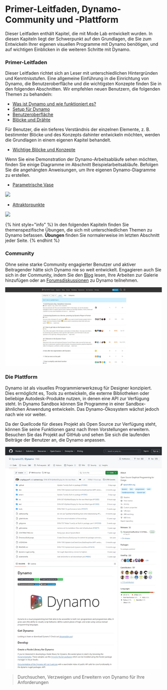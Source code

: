 # Primer-Leitfaden, Dynamo-Community und -Plattform

Dieser Leitfaden enthält Kapitel, die mit Mode Lab entwickelt wurden. In diesen Kapiteln liegt der Schwerpunkt auf den Grundlagen, die Sie zum Entwickeln Ihrer eigenen visuellen Programme mit Dynamo benötigen, und auf wichtigen Einblicken in die weiteren Schritte mit Dynamo.

### Primer-Leitfaden

Dieser Leitfaden richtet sich an Leser mit unterschiedlichen Hintergründen und Kenntnisstufen. Eine allgemeine Einführung in die Einrichtung von Dynamo, die Benutzeroberfläche und die wichtigsten Konzepte finden Sie in den folgenden Abschnitten. Wir empfehlen neuen Benutzern, die folgenden Themen zu behandeln:

* [Was ist Dynamo und wie funktioniert es?](1-what-is-dynamo.md)
* [Setup für Dynamo](../2\_setup\_for\_dynamo/)
* [Benutzeroberfläche](../3\_user\_interface/)
* [Blöcke und Drähte](../4\_nodes\_and\_wires/)

Für Benutzer, die ein tieferes Verständnis der einzelnen Elemente, z. B. bestimmter Blöcke und des Konzepts dahinter entwickeln möchten, werden die Grundlagen in einem eigenen Kapitel behandelt.

* [Wichtige Blöcke und Konzepte](../5\_essential\_nodes\_and\_concepts/)

Wenn Sie eine Demonstration der Dynamo-Arbeitsabläufe sehen möchten, finden Sie einige Diagramme im Abschnitt Beispielarbeitsabläufe. Befolgen Sie die angehängten Anweisungen, um Ihre eigenen Dynamo-Diagramme zu erstellen.

* [Parametrische Vase](../10\_sample\_workflow/10-1\_getting-started-workflows/1-parametric-vase.md)

![](images/1-2/vase1.gif)

* [Attraktorpunkte](../10\_sample\_workflow/10-1\_getting-started-workflows/2-attractor-points.md)

![](images/1-2/attractor1.gif)

{% hint style="info" %}
In den folgenden Kapiteln finden Sie themenspezifische Übungen, die sich mit unterschiedlichen Themen zu Dynamo befassen.  **Übungen** finden Sie normalerweise im letzten Abschnitt jeder Seite.
{% endhint %}

### Community

Ohne seine starke Community engagierter Benutzer und aktiver Beitragender hätte sich Dynamo nie so weit entwickelt. Engagieren auch Sie sich in der Community, indem Sie den [Blog](http://dynamobim.org/blog/) lesen, Ihre Arbeiten zur Galerie hinzufügen oder an [Forumsdiskussionen](https://forum.dynamobim.com) zu Dynamo teilnehmen.

![Das Forum](images/1-2/02-Community.png)

### Die Plattform

Dynamo ist als visuelles Programmierwerkzeug für Designer konzipiert. Dies ermöglicht es, Tools zu entwickeln, die externe Bibliotheken oder beliebige Autodesk-Produkte nutzen, in denen eine API zur Verfügung steht. In Dynamo Sandbox können Sie Programme in einer Sandbox-ähnlichen Anwendung entwickeln. Das Dynamo-Ökosystem wächst jedoch nach wie vor weiter.

Da der Quellcode für dieses Projekt als Open Source zur Verfügung steht, können Sie seine Funktionen ganz nach Ihren Vorstellungen erweitern. Besuchen Sie das Projekt auf GitHub und sehen Sie sich die laufenden Beiträge der Benutzer an, die Dynamo anpassen.

![Das Repo](images/1-2/03-TheRepo.png)

> Durchsuchen, Verzweigen und Erweitern von Dynamo für Ihre Anforderungen
